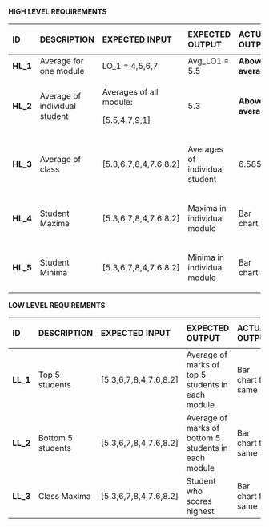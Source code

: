 ﻿

**HIGH LEVEL REQUIREMENTS**



|**ID**|<p>**DESCRIPTION**</p><p></p>|**EXPECTED INPUT**|**EXPECTED OUTPUT**|**ACTUAL OUTPUT**|
| :- | :- | :- | :- | :- |
|**HL\_1**|Average for one module|LO\_1 = 4,5,6,7|Avg\_LO1 = 5.5|**Above average**|
|**HL\_2**|Average of individual student |<p>Averages of all module:</p><p>[5.5,4,7,9,1]</p>|<p></p><p>5.3</p>|**Above average**|
|**HL\_3**|Average of class|[5.3,6,7,8,4,7.6,8.2]|<p></p><p>Averages of individual student</p>|<p></p><p>6.585</p>|
|**HL\_4**|Student Maxima|[5.3,6,7,8,4,7.6,8.2]|<p></p><p>Maxima in individual module</p>|<p></p><p>Bar chart</p>|
|**HL\_5**|Student Minima|[5.3,6,7,8,4,7.6,8.2]|<p></p><p>Minima in individual module</p>|<p></p><p>Bar chart</p>|


**LOW LEVEL REQUIREMENTS**



|**ID**|<p>**DESCRIPTION**</p><p></p>|**EXPECTED INPUT**|**EXPECTED OUTPUT**|**ACTUAL OUTPUT**|
| :- | :- | :- | :- | :- |
|**LL\_1**|Top 5 students |[5.3,6,7,8,4,7.6,8.2]|Average of marks of top 5 students in each module|Bar chart for same|
|**LL\_2**|Bottom 5 students|[5.3,6,7,8,4,7.6,8.2]|Average of marks of bottom 5 students in each module|Bar chart for same|
|**LL\_3**|Class Maxima   |[5.3,6,7,8,4,7.6,8.2]|Student who scores highest |Bar chart for same|

